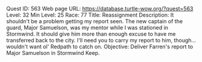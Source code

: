 Quest ID: 563
Web page URL: https://database.turtle-wow.org/?quest=563
Level: 32
Min Level: 25
Race: 77
Title: Reassignment
Description: It shouldn't be a problem getting my report seen. The new captain of the guard, Major Samuelson, was my mentor while I was stationed in Stormwind. It should give him more than enough excuse to have me transferred back to the city. I'll need you to carry my report to him, though... wouldn't want ol' Redpath to catch on.
Objective: Deliver Farren's report to Major Samuelson in Stormwind Keep.
